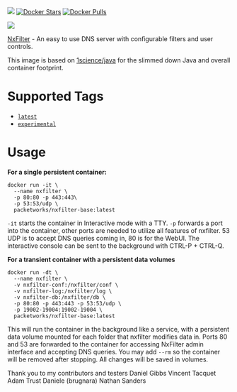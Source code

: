 [![](https://images.microbadger.com/badges/image/packetworks/nxfilter-base.svg)](https://microbadger.com/images/packetworks/nxfilter-base "Get your own image badge on microbadger.com")  [![Docker Stars](https://img.shields.io/docker/stars/packetworks/nxfilter-base.svg)](https://hub.docker.com/r/packetworks/nxfilter-base/)  [![Docker Pulls](https://img.shields.io/docker/pulls/packetworks/nxfilter-base.svg)](https://hub.docker.com/r/packetworks/nxfilter-base/)
  
![](https://nxfilter.org/p3/wp-content/uploads/2013/10/rb_logo41.png)  
 
[NxFilter](http://www.nxfilter.org/) - An easy to use DNS server with configurable filters and user controls.
  
This image is based on [1science/java](https://registry.hub.docker.com/u/1science/java/) for the slimmed down Java and overall container footprint.

# Supported Tags  

-	[`latest`](https://github.com/packetworks/docker-nxfilter/tree/nxfilter-latest)
-	[`experimental`](https://github.com/packetworks/docker-nxfilter/tree/nxfilter-experimental)

# Usage  

**For a single persistent container:**  
```
docker run -it \
  --name nxfilter \
  -p 80:80 -p 443:443\
  -p 53:53/udp \
  packetworks/nxfilter-base:latest
```  
```-it``` starts the container in Interactive mode with a TTY. ```-p``` forwards a port into the container, other ports are needed to utilize all features of nxfilter. 53 UDP is to accept DNS queries coming in, 80 is for the WebUI. The interactive console can be sent to the background with CTRL-P + CTRL-Q.
  
  
  
**For a transient container with a persistent data volumes**  
```
docker run -dt \
  --name nxfilter \
  -v nxfilter-conf:/nxfilter/conf \
  -v nxfilter-log:/nxfilter/log \
  -v nxfilter-db:/nxfilter/db \
  -p 80:80 -p 443:443 -p 53:53/udp \
  -p 19002-19004:19002-19004 \
  packetworks/nxfilter-base:latest
```

This will run the container in the background like a service, with a persistent data volume mounted for each folder that nxfilter modifies data in. Ports 80 and 53 are forwarded to the container for accessing NxFilter admin interface and accepting DNS queries. You may add ```--rm``` so the container will be removed after stopping. All changes will be saved in volumes.



Thank you to my contributors and testers
Daniel Gibbs
Vincent Tacquet
Adam Trust
Daniele (brugnara)
Nathan Sanders
